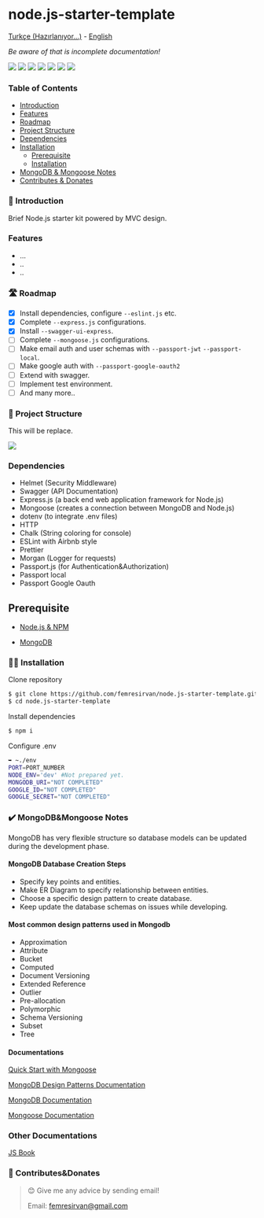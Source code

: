 # node.js-starter-template

[Turkçe (Hazırlanıyor...)]() - [English]()

_Be aware of that is incomplete documentation!_

![](https://img.shields.io/badge/Under%20Development!-red.svg)
![](https://img.shields.io/badge/Node.js-43853D?logo=node.js&logoColor=white)
![](https://img.shields.io/badge/JavaScript-F7DF1E?logo=javascript&logoColor=black)
![](https://img.shields.io/badge/Express.js-404D59)
![](https://img.shields.io/badge/MongoDB-4EA94B?logo=mongodb&logoColor=white)
![](https://img.shields.io/badge/Ask%20me-anything-1abc9c.svg)
![](https://img.shields.io/github/license/femresirvan/node.js-starter-template)

### Table of Contents

- [Introduction](#-introduction)
- [Features](#features)
- [Roadmap](#%EF%B8%8F-roadmap)
- [Project Structure](#-project-structure)
- [Dependencies](#dependencies)
- [Installation](#prerequisite)
  - [Prerequisite](#prerequisite)
  - [Installation](#-installation)
- [MongoDB & Mongoose Notes](#%EF%B8%8F-mongodbmongoose-notes)
- [Contributes & Donates](#-contributesdonates)

### 🎀 Introduction

Brief Node.js starter kit powered by MVC design.

### Features

- ...
- ..
- ..

### 🛣️ Roadmap

- [x] Install dependencies, configure `--eslint.js` etc.
- [x] Complete `--express.js` configurations.
- [x] Install `--swagger-ui-express`.
- [ ] Complete `--mongoose.js` configurations.
- [ ] Make email auth and user schemas with `--passport-jwt` `--passport-local`.
- [ ] Make google auth with `--passport-google-oauth2`
- [ ] Extend with swagger.
- [ ] Implement test environment.
- [ ] And many more..

### 🏢 Project Structure

This will be replace.

![](https://user-images.githubusercontent.com/60824063/151278303-31cd8529-cfb5-4532-97f9-901de5fd98b8.png)

### Dependencies

- Helmet (Security Middleware)
- Swagger (API Documentation)
- Express.js (a back end web application framework for Node.js)
- Mongoose (creates a connection between MongoDB and Node.js)
- dotenv (to integrate .env files)
- HTTP
- Chalk (String coloring for console)
- ESLint with Airbnb style
- Prettier
- Morgan (Logger for requests)
- Passport.js (for Authentication&Authorization)
- Passport local
- Passport Google Oauth

<!-- ### 👀 Review -->

## Prerequisite

- [Node.js & NPM](https://nodejs.org/en/download/)
<!-- - [Google OAuth API Key](https://developers.google.com/identity/protocols/oauth2) -->
- [MongoDB](https://www.mongodb.com/)

### 👨‍💻 Installation

Clone repository

```bash
$ git clone https://github.com/femresirvan/node.js-starter-template.git
$ cd node.js-starter-template
```

Install dependencies

```bash
$ npm i
```

Configure .env

```bash
➥ ~./env
PORT=PORT_NUMBER
NODE_ENV='dev' #Not prepared yet.
MONGODB_URI="NOT COMPLETED"
GOOGLE_ID="NOT COMPLETED"
GOOGLE_SECRET="NOT COMPLETED"
```

### ✔️ MongoDB&Mongoose Notes

MongoDB has very flexible structure so database models can be updated during the development phase.

#### MongoDB Database Creation Steps

- Specify key points and entities.
- Make ER Diagram to specify relationship between entities.
- Choose a specific design pattern to create database.
- Keep update the database schemas on issues while developing.

#### Most common design patterns used in Mongodb

- Approximation
- Attribute
- Bucket
- Computed
- Document Versioning
- Extended Reference
- Outlier
- Pre-allocation
- Polymorphic
- Schema Versioning
- Subset
- Tree

#### Documentations

[Quick Start with Mongoose](https://betterprogramming.pub/simple-notes-app-with-node-js-and-mongoosejs-6595cd5d15b)

[MongoDB Design Patterns Documentation](https://www.mongodb.com/blog/post/building-with-patterns-a-summary)

[MongoDB Documentation](https://docs.mongodb.com/)

[Mongoose Documentation](https://mongoosejs.com/docs/)

### Other Documentations

[JS Book](https://github.com/getify/You-Dont-Know-JS/blob/1st-ed/README.md)

### 🤝 Contributes&Donates

> 😊 Give me any advice by sending email!
>
> Email: femresirvan@gmail.com

